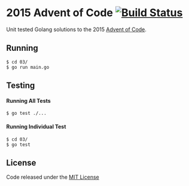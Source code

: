 # 2015 Advent of Code [![Build Status](https://travis-ci.org/bbrks/advent-of-code.svg?branch=master)](https://travis-ci.org/bbrks/advent-of-code)
Unit tested Golang solutions to the 2015 [Advent of Code](http://adventofcode.com/).

## Running

    $ cd 03/
    $ go run main.go

## Testing
#### Running All Tests

    $ go test ./...

#### Running Individual Test

    $ cd 03/
    $ go test

## License
Code released under the [MIT License](LICENSE)
